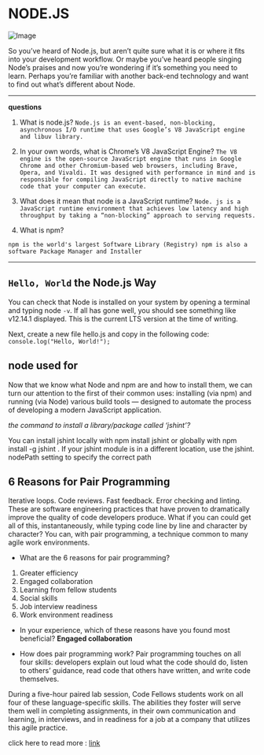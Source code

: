 
# NODE.JS

![Image](https://upload.wikimedia.org/wikipedia/commons/thumb/d/d9/Node.js_logo.svg/1200px-Node.js_logo.svg.png)

So you’ve heard of Node.js, but aren’t quite sure what it is or where it fits into your development workflow. Or maybe you’ve heard people singing Node’s praises and now you’re wondering if it’s something you need to learn. Perhaps you’re familiar with another back-end technology and want to find out what’s different about Node.


---
**questions**

1. What is node.js?
`Node.js is an event-based, non-blocking, asynchronous I/O runtime that uses Google’s V8 JavaScript engine and libuv library.`
2. In your own words, what is Chrome’s V8 JavaScript Engine?
`The V8 engine is the open-source JavaScript engine that runs in Google Chrome and other Chromium-based web browsers, including Brave, Opera, and Vivaldi. It was designed with performance in mind and is responsible for compiling JavaScript directly to native machine code that your computer can execute.`
3. What does it mean that node is a JavaScript runtime?
`Node. js is a JavaScript runtime environment that achieves low latency and high throughput by taking a “non-blocking” approach to serving requests.`

4. What is npm?

`npm is the world's largest Software Library (Registry) npm is also a software Package Manager and Installer`

---

## `Hello, World` the Node.js Way

You can check that Node is installed on your system by opening a terminal and typing node `-v`. If all has gone well, you should see something like v12.14.1 displayed. This is the current LTS version at the time of writing.

Next, create a new file hello.js and copy in the following code:
`console.log("Hello, World!");`

## node used for

Now that we know what Node and npm are and how to install them, we can turn our attention to the first of their common uses: installing (via npm) and running (via Node) various build tools — designed to automate the process of developing a modern JavaScript application.

*the command to install a library/package called ‘jshint’?*

You can install jshint locally with npm install jshint or globally with npm install -g jshint . If your jshint module is in a different location, use the jshint. nodePath setting to specify the correct path


## 6 Reasons for Pair Programming

Iterative loops. Code reviews. Fast feedback. Error checking and linting. These are software engineering practices that have proven to dramatically improve the quality of code developers produce. What if you can could get all of this, instantaneously, while typing code line by line and character by character? You can, with pair programming, a technique common to many agile work environments.


* What are the 6 reasons for pair programming?

1. Greater efficiency
2. Engaged collaboration
3. Learning from fellow students
4. Social skills
5. Job interview readiness
6. Work environment readiness

* In your experience, which of these reasons have you found most beneficial?
 **Engaged collaboration**

* How does pair programming work?
Pair programming touches on all four skills: developers explain out loud what the code should do, listen to others’ guidance, read code that others have written, and write code themselves.

During a five-hour paired lab session, Code Fellows students work on all four of these language-specific skills. The abilities they foster will serve them well in completing assignments, in their own communication and learning, in interviews, and in readiness for a job at a company that utilizes this agile practice.

click here to read more :
[link](https://www.w3schools.com/nodejs/)


